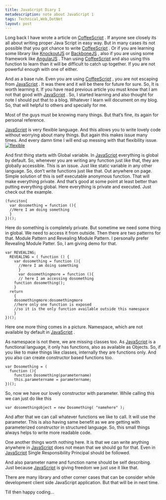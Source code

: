 ```yaml
---
title: JavaScript Diary I
metadescription: note about JavaScript 1
tags: Technical,Web,DotNet
layout: post
---
```

Long back I have wrote a article on [CoffeeScript][1] . If anyone see closely its all about writing proper Java Script in easy way. But in many cases its not possible that you got chance to write [CoffeeScript][1] . Or if you are learning some library like [KnockoutJS][2] or [BackboneJS][3] , also if you are using some framework like [AngularJS][4] . Than using [CoffeeScript][1] and also using this function to learn than it will be difficult to catch up together. If you are not powerful enough with one of either.

And as a base rule. Even you are using [CoffeeScript][1] , you are not escaping from [JavaScript][5] . It was there and it will be there for future for sure. So, It is worth learning it. If you have read previous article you must know that I am not that good with [JavaScript][5] . So, I started learning and also thought for note I should put that to a blog. Whatever I learn will document on my blog. So, that will helpful to others and specially for me.

Most of the guys must be knowing many things. But that’s fine, its again for personal reference.

[JavaScript][5] is very flexible language. And this allows you to write lovely code without worrying about many things. But again this makes issue many times. And every damn time I will end up messing with that flexibility issue. [ ![flexible][7]][7] 



And first thing starts with Global variable. In [JavaScript][5] everything is global by default. So, whenever you are writing any function just like that, they are globally accessible. This is an issue. Just like static variable in any other language. So, don’t write functions just like that. Out anywhere on page. Simple solution of this is self executable anonymous function. That will make everything private. And that’s good at some point at least better than putting everything global. Here everything is private and executed. Just check out the example. 

    (funciton{ 
      var dosomething = function (){ 
      //Here I am doing something 
      } 
    })(); 
    
Here do something is completely private. But sometime we need some thing in global. We need to access it from outside. Then there are two patterns for that. Module Pattern and Revealing Module Pattern. I personally prefer Revealing Module Patter. So, I am giving demo for that.

    var REVEALING; 
      REVEALING = ( function () { 
        var dosomething = function (){ 
          //Here I am doing something 
          } 
          var dosomethingmore = function (){ 
          // here I am accessing dosomething 
        function dosomething(); 
        } 
      return 
        {   
        dosomethingmore:dosomethingmore 
        //here only one function is exposed 
        //so it is the only function available outside this namespace 
        } 
    })(); 

Here one more thing comes in a picture. Namespace, which are not available by default in [JavaScript][5] .

As namespace is not there, we are missing classes too. As [JavaScript][5] is a functional language, it only has functions, also as available as Objects. So, if you like to make things like classes, internally they are functions only. And you also can create constructor based functions too.

    var Dosomething = ( 
      function (){ 
        function Dosomething(parametername)   
        this.parametername = parametername; 
    })(); 
    

So, now we have our lovely constructor with parameter. While calling this we can just do like this

`var dosomethingobject = new Dosomething( "namehere" );` 

And after that we can call whatever functions we like to call. It will use the parameter. This is also having same benefit as we are getting with parameterized constructor in structured language. So, this small things always helps to write more readable code.

One another things worth nothing here. It is that we can write anything anywhere in [JavaScript][5] does not mean that we should go for that. Even in [JavaScript][5] Single Responsibility Principal should be followed.

And also parameter name and function name should be self describing. Just because [JavaScript][5] is giving freedom we just use it like that.

There are many library and other corner cases that can be consider while development client side JavaScript application. But that will be in next time.


Till then happy coding…

 [1]: http://kunjan.in/archives/coffee-with-coffeescript
 [2]: http://knockoutjs.com/
 [3]: http://backbonejs.org/
 [4]: http://angularjs.org/
 [5]: http://vanilla-js.com/
 [7]: https://lh5.googleusercontent.com/-9S0vNlm41AY/URHJtukdwUI/AAAAAAAAArI/blHsaJPrt_c/s800/flexible_4.jpg